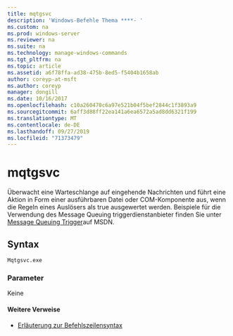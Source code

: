 ```yaml
---
title: mqtgsvc
description: 'Windows-Befehle Thema ****- '
ms.custom: na
ms.prod: windows-server
ms.reviewer: na
ms.suite: na
ms.technology: manage-windows-commands
ms.tgt_pltfrm: na
ms.topic: article
ms.assetid: a6f78ffa-ad38-475b-8ed5-f5404b1658ab
author: coreyp-at-msft
ms.author: coreyp
manager: dongill
ms.date: 10/16/2017
ms.openlocfilehash: c10a260470c6a97e521b04f5bef2844c1f3893a9
ms.sourcegitcommit: 6aff3d88ff22ea141a6ea6572a5ad8dd6321f199
ms.translationtype: MT
ms.contentlocale: de-DE
ms.lasthandoff: 09/27/2019
ms.locfileid: "71373479"
---
```

# <a name="mqtgsvc"></a>mqtgsvc



Überwacht eine Warteschlange auf eingehende Nachrichten und führt eine Aktion in Form einer ausführbaren Datei oder COM-Komponente aus, wenn die Regeln eines Auslösers als true ausgewertet werden. Beispiele für die Verwendung des Message Queuing triggerdienstanbieter finden Sie unter [Message Queuing Trigger](https://go.microsoft.com/fwlink/?LinkId=248725)auf MSDN.

## <a name="syntax"></a>Syntax

```
Mqtgsvc.exe
```

### <a name="parameters"></a>Parameter

Keine

#### <a name="additional-references"></a>Weitere Verweise

-   [Erläuterung zur Befehlszeilensyntax](command-line-syntax-key.md)